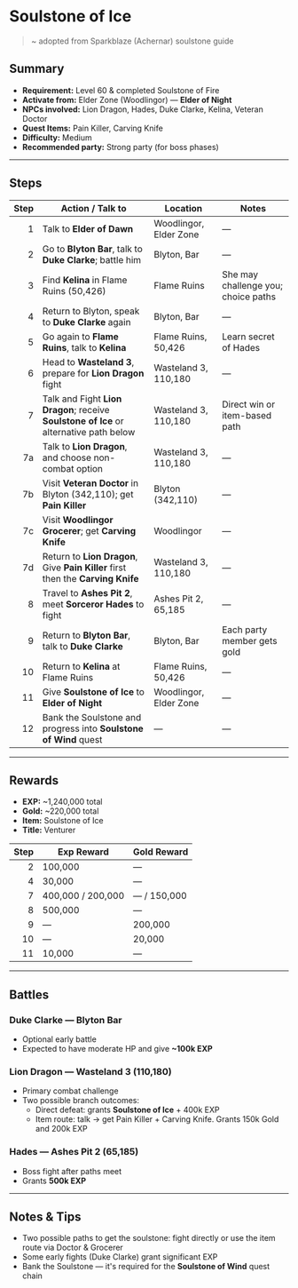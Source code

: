 # Soulstone of Ice

> ~ adopted from Sparkblaze (Achernar) soulstone guide

## Summary
- **Requirement:** Level 60 & completed Soulstone of Fire  
- **Activate from:** Elder Zone (Woodlingor) — **Elder of Night**  
- **NPCs involved:** Lion Dragon, Hades, Duke Clarke, Kelina, Veteran Doctor  
- **Quest Items:** Pain Killer, Carving Knife  
- **Difficulty:** Medium  
- **Recommended party:** Strong party (for boss phases)

---

## Steps

| Step | Action / Talk to                                                                       | Location               | Notes                               |
| ---: | -------------------------------------------------------------------------------------- | ---------------------- | ----------------------------------- |
|    1 | Talk to **Elder of Dawn**                                                              | Woodlingor, Elder Zone | —                                   |
|    2 | Go to **Blyton Bar**, talk to **Duke Clarke**; battle him                              | Blyton, Bar            | —                                   |
|    3 | Find **Kelina** in Flame Ruins (50,426)                                                | Flame Ruins            | She may challenge you; choice paths |
|    4 | Return to Blyton, speak to **Duke Clarke** again                                       | Blyton, Bar            | —                                   |
|    5 | Go again to **Flame Ruins**, talk to **Kelina**                                        | Flame Ruins, 50,426    | Learn secret of Hades               |
|    6 | Head to **Wasteland 3**, prepare for **Lion Dragon** fight                             | Wasteland 3, 110,180   | —                                   |
|    7 | Talk and Fight **Lion Dragon**; receive **Soulstone of Ice** or alternative path below | Wasteland 3, 110,180   | Direct win or item-based path       |
|   7a | Talk to **Lion Dragon**, and choose non-combat option                                  | Wasteland 3, 110,180   | —                                   |
|   7b | Visit **Veteran Doctor** in Blyton (342,110); get **Pain Killer**                      | Blyton (342,110)       | —                                   |
|   7c | Visit **Woodlingor Grocerer**; get **Carving Knife**                                   | Woodlingor             | —                                   |
|   7d | Return to **Lion Dragon**, Give **Pain Killer** first then the **Carving Knife**       | Wasteland 3, 110,180   | —                                   |
|    8 | Travel to **Ashes Pit 2**, meet **Sorceror Hades** to fight                            | Ashes Pit 2, 65,185    | —                                   |
|    9 | Return to **Blyton Bar**, talk to **Duke Clarke**                                      | Blyton, Bar            | Each party member gets gold         |
|   10 | Return to **Kelina** at Flame Ruins                                                    | Flame Ruins, 50,426    | —                                   |
|   11 | Give **Soulstone of Ice** to **Elder of Night**                                        | Woodlingor, Elder Zone | —                                   |
|   12 | Bank the Soulstone and progress into **Soulstone of Wind** quest                       | —                      | —                                   |

---

## Rewards
- **EXP:** ~1,240,000 total  
- **Gold:** ~220,000 total  
- **Item:** Soulstone of Ice  
- **Title:** Venturer  

| Step | Exp Reward        | Gold Reward |
| ---: | ----------------- | ----------- |
|    2 | 100,000           | —           |
|    4 | 30,000            | —           |
|    7 | 400,000 / 200,000 | — / 150,000 |
|    8 | 500,000           | —           |
|    9 | —                 | 200,000     |
|   10 | —                 | 20,000      |
|   11 | 10,000            | —           |

---

## Battles

### Duke Clarke — Blyton Bar
- Optional early battle  
- Expected to have moderate HP and give **~100k EXP**

### Lion Dragon — Wasteland 3 (110,180)
- Primary combat challenge  
- Two possible branch outcomes:
    - Direct defeat: grants **Soulstone of Ice** + 400k EXP  
    - Item route: talk → get Pain Killer + Carving Knife. Grants 150k Gold and 200k EXP

### Hades — Ashes Pit 2 (65,185)
- Boss fight after paths meet  
- Grants **500k EXP**

---

## Notes & Tips
- Two possible paths to get the soulstone: fight directly or use the item route via Doctor & Grocerer  
- Some early fights (Duke Clarke) grant significant EXP  
- Bank the Soulstone — it's required for the **Soulstone of Wind** quest chain  
